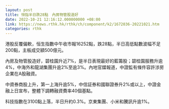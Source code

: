 ```yaml
---
layout: post
title: 恒指半日跌28點　內房物管股造好
date: 2022-10-21 12:16:12.000000000 +08:00
link: https://news.rthk.hk/rthk/ch/component/k2/1672036-20221021.htm
categories: rthk
---
```


港股反覆偏軟，恒生指數中午收市報16252點，跌28點，半日高低點數波幅不足200點，主板成交額500億元。

內房及物管股造好，碧桂園升近7%，是半日表現最好的藍籌股；碧桂園服務升逾4%，中海外和龍湖集團升逾2%至逾3%。內地官媒報道，中證監有條件容許涉房企業在A股融資。

中資券商股上升，第一上海升逾5%，中信証券和國聯證券升2%或以上，中證金融上日宣布，整體下調轉融資費率40個基點。

科技指數在3100點上落，半日升約0.3%。京東集團、小米和騰訊升逾1%。
